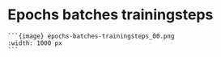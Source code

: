 # Epochs batches trainingsteps

````{div} full-width
```{image} epochs-batches-trainingsteps_00.png
:width: 1000 px
```
````